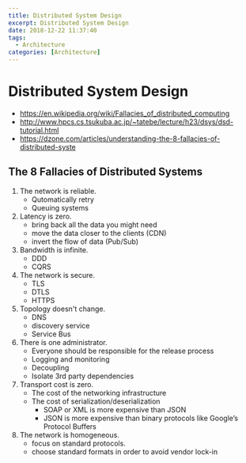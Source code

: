 ```yaml
---
title: Distributed System Design
excerpt: Distributed System Design
date: 2018-12-22 11:37:40
tags:
  - Architecture
categories: [Architecture]
---
```


# Distributed System Design

- https://en.wikipedia.org/wiki/Fallacies_of_distributed_computing
- http://www.hpcs.cs.tsukuba.ac.jp/~tatebe/lecture/h23/dsys/dsd-tutorial.html
- https://dzone.com/articles/understanding-the-8-fallacies-of-distributed-syste

## The 8 Fallacies of Distributed Systems

1. The network is reliable.
    - Qutomatically retry
    - Queuing systems
2. Latency is zero.
    - bring back all the data you might need
    - move the data closer to the clients (CDN)
    - invert the flow of data (Pub/Sub)
3. Bandwidth is infinite.
    - DDD
    - CQRS
4. The network is secure.
    - TLS
    - DTLS
    - HTTPS
5. Topology doesn't change.
    - DNS
    - discovery service
    - Service Bus
6. There is one administrator.
    - Everyone should be responsible for the release process
    - Logging and monitoring
    - Decoupling
    - Isolate 3rd party dependencies
7. Transport cost is zero.
    - The cost of the networking infrastructure
    - The cost of serialization/deserialization
        - SOAP or XML is more expensive than JSON
        - JSON is more expensive than binary protocols like Google’s Protocol Buffers
8. The network is homogeneous.
    - focus on standard protocols.
    - choose standard formats in order to avoid vendor lock-in
